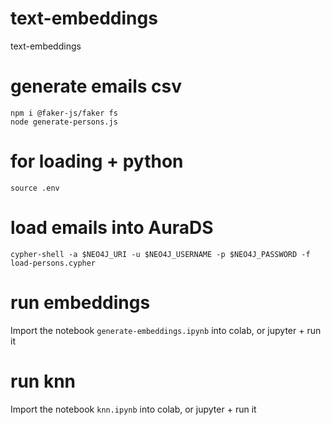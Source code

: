# text-embeddings
text-embeddings

# generate emails csv
```shell
npm i @faker-js/faker fs
node generate-persons.js
```

# for loading + python
```shell
source .env
```

# load emails into AuraDS
```shell
cypher-shell -a $NEO4J_URI -u $NEO4J_USERNAME -p $NEO4J_PASSWORD -f load-persons.cypher
```

# run embeddings
Import the notebook `generate-embeddings.ipynb` into colab, or jupyter + run it

# run knn
Import the notebook `knn.ipynb` into colab, or jupyter + run it